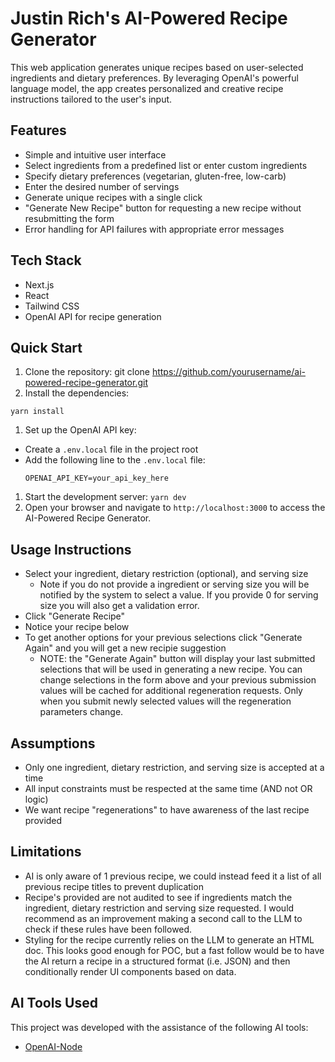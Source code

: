 # Justin Rich's AI-Powered Recipe Generator

This web application generates unique recipes based on user-selected ingredients and dietary preferences. By leveraging OpenAI's powerful language model, the app creates personalized and creative recipe instructions tailored to the user's input.

## Features

- Simple and intuitive user interface
- Select ingredients from a predefined list or enter custom ingredients
- Specify dietary preferences (vegetarian, gluten-free, low-carb)
- Enter the desired number of servings
- Generate unique recipes with a single click
- "Generate New Recipe" button for requesting a new recipe without resubmitting the form
- Error handling for API failures with appropriate error messages

## Tech Stack

- Next.js
- React
- Tailwind CSS
- OpenAI API for recipe generation

## Quick Start

1. Clone the repository:
   git clone https://github.com/yourusername/ai-powered-recipe-generator.git
1. Install the dependencies:

```
yarn install
```

1. Set up the OpenAI API key:

- Create a `.env.local` file in the project root
- Add the following line to the `.env.local` file:
  ```
  OPENAI_API_KEY=your_api_key_here
  ```

1. Start the development server:
   `yarn dev`
2. Open your browser and navigate to `http://localhost:3000` to access the AI-Powered Recipe Generator.

## Usage Instructions

- Select your ingredient, dietary restriction (optional), and serving size
  - Note if you do not provide a ingredient or serving size you will be notified by the system to select a value. If you provide 0 for serving size you will also get a validation error.
- Click "Generate Recipe"
- Notice your recipe below
- To get another options for your previous selections click "Generate Again" and you will get a new recipie suggestion
  - NOTE: the "Generate Again" button will display your last submitted selections that will be used in generating a new recipe. You can change selections in the form above and your previous submission values will be cached for additional regeneration requests. Only when you submit newly selected values will the regeneration parameters change.

## Assumptions

- Only one ingredient, dietary restriction, and serving size is accepted at a time
- All input constraints must be respected at the same time (AND not OR logic)
- We want recipe "regenerations" to have awareness of the last recipe provided

## Limitations

- AI is only aware of 1 previous recipe, we could instead feed it a list of all previous recipe titles to prevent duplication
- Recipe's provided are not audited to see if ingredients match the ingredient, dietary restriction and serving size requested. I would recommend as an improvement making a second call to the LLM to check if these rules have been followed.
- Styling for the recipe currently relies on the LLM to generate an HTML doc. This looks good enough for POC, but a fast follow would be to have the AI return a recipe in a structured format (i.e. JSON) and then conditionally render UI components based on data.

## AI Tools Used

This project was developed with the assistance of the following AI tools:

- [OpenAI-Node](https://www.npmjs.com/package/openai)

